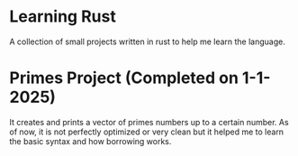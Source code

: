 # Learning Rust
A collection of small projects written in rust to help me learn the language.



# Primes Project (Completed on 1-1-2025)


It creates and prints a vector of primes numbers up to a certain number.
As of now, it is not perfectly optimized or very clean but it helped me to learn the basic syntax and how borrowing works.

